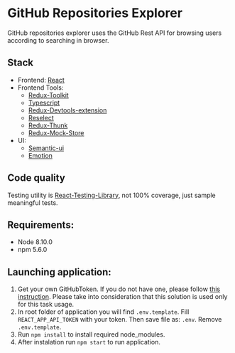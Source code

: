 # GitHub Repositories Explorer

GitHub repositories explorer uses the GitHub Rest API for browsing users according to searching in browser.

## Stack

- Frontend: [React](https://reactjs.org)
- Frontend Tools:
  - [Redux-Toolkit](https://redux-toolkit.js.org)
  - [Typescript](https://www.typescriptlang.org/)
  - [Redux-Devtools-extension](https://www.npmjs.com/package/redux-devtools-extension)
  - [Reselect](https://github.com/reduxjs/reselect)
  - [Redux-Thunk](https://github.com/reduxjs/redux-thunk)
  - [Redux-Mock-Store](https://www.npmjs.com/package/redux-mock-store)
- UI:
  - [Semantic-ui](https://react.semantic-ui.com/)
  - [Emotion](https://emotion.sh/)

## Code quality

Testing utility is [React-Testing-Library](https://github.com/testing-library/react-testing-library), not 100% coverage, just sample meaningful tests.

## Requirements:

- Node 8.10.0
- npm 5.6.0

## Launching application:

1. Get your own GitHubToken. If you do not have one, please follow [this instruction](https://help.github.com/en/github/authenticating-to-github/creating-a-personal-access-token-for-the-command-line). Please take into consideration that this solution is used only for this task usage.
2. In root folder of application you will find `.env.template`. Fill `REACT_APP_API_TOKEN` with your token. Then save file as: `.env`. Remove `.env.template`.
3. Run `npm install` to install required node_modules.
4. After instalation run `npm start` to run application.
